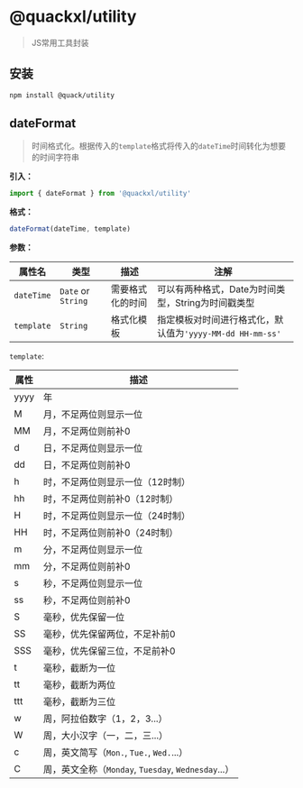 # @quackxl/utility

> JS常用工具封装

## 安装

```bash
npm install @quack/utility
```

## dateFormat

> 时间格式化。根据传入的`template`格式将传入的`dateTime`时间转化为想要的时间字符串

**引入：**

```js
import { dateFormat } from '@quackxl/utility'
```

**格式：**

```js
dateFormat(dateTime, template)
```

**参数：**

| 属性名     | 类型               | 描述             | 注解                                                      |
| ---------- | ------------------ | ---------------- | --------------------------------------------------------- |
| `dateTime` | `Date` or `String` | 需要格式化的时间 | 可以有两种格式，Date为时间类型，String为时间戳类型        |
| `template` | `String`           | 格式化模板       | 指定模板对时间进行格式化，默认值为`'yyyy-MM-dd HH-mm-ss'` |

`template`:

| 属性 | 描述                                                |
| ---- | --------------------------------------------------- |
| yyyy | 年                                                  |
| M    | 月，不足两位则显示一位                              |
| MM   | 月，不足两位则前补0                                 |
| d    | 日，不足两位则显示一位                              |
| dd   | 日，不足两位则前补0                                 |
| h    | 时，不足两位则显示一位（12时制）                    |
| hh   | 时，不足两位则前补0（12时制）                       |
| H    | 时，不足两位则显示一位（24时制）                    |
| HH   | 时，不足两位则前补0（24时制）                       |
| m    | 分，不足两位则显示一位                              |
| mm   | 分，不足两位则前补0                                 |
| s    | 秒，不足两位则显示一位                              |
| ss   | 秒，不足两位则前补0                                 |
| S    | 毫秒，优先保留一位                                  |
| SS   | 毫秒，优先保留两位，不足补前0                       |
| SSS  | 毫秒，优先保留三位，不足前补0                       |
| t    | 毫秒，截断为一位                                    |
| tt   | 毫秒，截断为两位                                    |
| ttt  | 毫秒，截断为三位                                    |
| w    | 周，阿拉伯数字（1，2，3...）                        |
| W    | 周，大小汉字（一，二，三...）                       |
| c    | 周，英文简写（`Mon.`, `Tue.`, `Wed.`...）           |
| C    | 周，英文全称（`Monday`, `Tuesday`, `Wednesday`...） |

